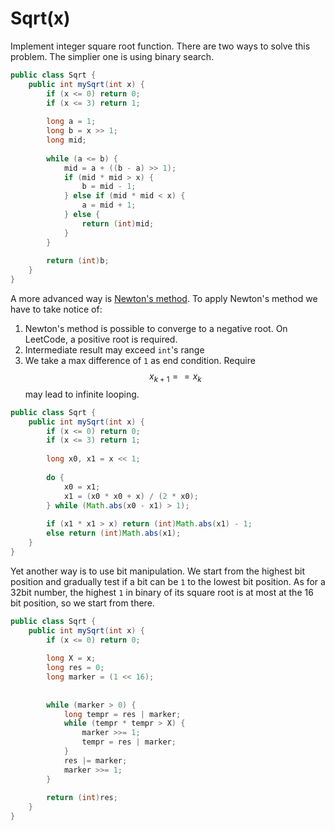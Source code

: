 # Sqrt(x)

Implement integer square root function. There are two ways to solve this
problem. The simplier one is using binary search.

```java
public class Sqrt {
    public int mySqrt(int x) {
        if (x <= 0) return 0;
        if (x <= 3) return 1;
        
        long a = 1;
        long b = x >> 1;
        long mid;
        
        while (a <= b) {
            mid = a + ((b - a) >> 1);
            if (mid * mid > x) {
                b = mid - 1;
            } else if (mid * mid < x) {
                a = mid + 1;
            } else {
                return (int)mid;
            }
        }
        
        return (int)b;
    }
}
```

A more advanced way is [Newton's method](useful_knowledge/newtons_method.md).
To apply Newton's method we have to take notice of:

1. Newton's method is possible to converge to a negative root. On LeetCode, a positive root is required.
2. Intermediate result may exceed `int`'s range
3. We take a max difference of `1` as end condition. Require $$x_{k+1} == x_k$$ may lead to infinite looping.

```java
public class Sqrt {
    public int mySqrt(int x) {
        if (x <= 0) return 0;
        if (x <= 3) return 1;
        
        long x0, x1 = x << 1;
        
        do {
            x0 = x1;
            x1 = (x0 * x0 + x) / (2 * x0);
        } while (Math.abs(x0 - x1) > 1);
        
        if (x1 * x1 > x) return (int)Math.abs(x1) - 1;
        else return (int)Math.abs(x1);
    }
}
```

Yet another way is to use bit manipulation. We start from the highest bit position and gradually test
if a bit can be `1` to the lowest bit position. As for a 32bit number, the highest `1` in binary
of its square root is at most at the 16 bit position, so we start from there.

```java
public class Sqrt {
    public int mySqrt(int x) {
        if (x <= 0) return 0;
        
        long X = x;
        long res = 0;
        long marker = (1 << 16);
        
        
        while (marker > 0) {
            long tempr = res | marker;
            while (tempr * tempr > X) {
                marker >>= 1;
                tempr = res | marker;
            }
            res |= marker;
            marker >>= 1;
        }
        
        return (int)res;
    }
}
```
